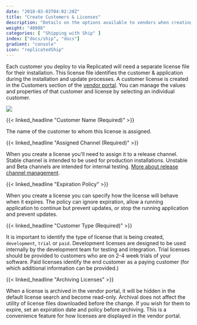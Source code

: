 ```yaml
---
date: "2018-03-03T04:02:20Z"
title: "Create Customers & Licenses"
description: "Details on the options available to vendors when creating a license for an end customer's upcoming installation."
weight: "40008"
categories: [ "Shipping with Ship" ]
index: ["docs/ship", "docs"]
gradient: "console"
icon: "replicatedShip"
---
```


Each customer you deploy to via Replicated will need a separate license file for their installation. This license file identifies the customer & application during the installation and update processes. A customer license is created in the Customers section of the [vendor portal](https://vendor.replicated.com/customers). You can manage the values and properties of that customer and license by selecting an individual customer.

![](/images/post-screens/create-customer-ship.png)

{{< linked_headline "Customer Name (Required)" >}}

The name of the customer to whom this license is assigned.

{{< linked_headline "Assigned Channel (Required)" >}}

When you create a license you'll need to assign it to a release channel.  Stable channel is intended to be used for production installations.  Unstable and Beta channels are intended for internal testing. [More about release channel management](/docs/getting-started/manage-releases/).

{{< linked_headline "Expiration Policy" >}}

When you create a license you can specify how the license will behave when it expires.  The policy can ignore expiration, allow a running application to continue but prevent updates, or stop the running application and prevent updates.

{{< linked_headline "Customer Type (Required)" >}}

It is important to identify the type of license that is being created, `development`, `trial` or `paid`. Development licenses are designed to be used internally by the development team for testing and integration. Trial licenses should be provided to customers who are on 2-4 week trials of your software. Paid licenses identify the end customer as a paying customer (for which additional information can be provided.)

{{< linked_headline "Archiving Licenses" >}}

When a license is archived in the vendor portal, it will be hidden in the default license search and become read-only. Archival does not affect the utility of license files downloaded before the change. If you wish for them to expire, set an expiration date and policy before archiving. This is a convenience feature for how licenses are displayed in the vendor portal.

